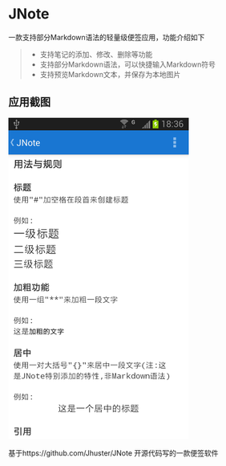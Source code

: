 # JNote

一款支持部分Markdown语法的轻量级便签应用，功能介绍如下

> * 支持笔记的添加、修改、删除等功能
> * 支持部分Markdown语法，可以快捷输入Markdown符号
> * 支持预览Markdown文本，并保存为本地图片

## 应用截图

<img src="/screenshots/home.png" width="360" height="640" />

基于https://github.com/Jhuster/JNote 开源代码写的一款便签软件
